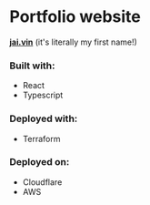 # Portfolio website

**[jai.vin](https://jai.vin)** (it's literally my first name!)

### Built with:

- React
- Typescript

### Deployed with:

- Terraform

### Deployed on:

- Cloudflare
- AWS

